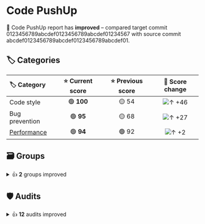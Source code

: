 # Code PushUp

🥳 Code PushUp report has **improved** – compared target commit 0123456789abcdef0123456789abcdef01234567 with source commit abcdef0123456789abcdef0123456789abcdef01.

## 🏷️ Categories

|🏷️ Category|⭐ Current score|⭐ Previous score|🔄 Score change|
|:--|:--:|:--:|:--:|
|Code style|🟢 **100**|🟡 54|![↑ +46](https://img.shields.io/badge/%E2%86%91%20%2B46-green)|
|Bug prevention|🟢 **95**|🟡 68|![↑ +27](https://img.shields.io/badge/%E2%86%91%20%2B27-green)|
|[Performance](https://developers.google.com/web/fundamentals/performance)|🟢 **94**|🟢 92|![↑ +2](https://img.shields.io/badge/%E2%86%91%20%2B2-green)|

## 🗃️ Groups

<details>
<summary>👍 <strong>2</strong> groups improved</summary>

|🔌 Plugin|🗃️ Group|⭐ Current score|⭐ Previous score|🔄 Score change|
|:--|:--|:--:|:--:|:--:|
|[ESLint](https://www.npmjs.com/package/@code-pushup/eslint-plugin)|Maximum lines limitation|🟢 **100**|🟡 50|![↑ +50](https://img.shields.io/badge/%E2%86%91%20%2B50-green)|
|Lighthouse|Performance|🟢 **94**|🟢 92|![↑ +2](https://img.shields.io/badge/%E2%86%91%20%2B2-green)|

</details>


## 🛡️ Audits

<details>
<summary>👍 <strong>12</strong> audits improved</summary>

|🔌 Plugin|🛡️ Audit|📏 Current value|📏 Previous value|🔄 Value change|
|:--|:--|:--:|:--:|:--:|
|[ESLint](https://www.npmjs.com/package/@code-pushup/eslint-plugin)|[Disallow variable declarations from shadowing variables declared in the outer scope](https://eslint.org/docs/latest/rules/no-shadow)|🟩 **passed**|🟥 3 warnings|![↓ −100 %](https://img.shields.io/badge/%E2%86%93%20%E2%88%92100%E2%80%89%25-green)|
|[ESLint](https://www.npmjs.com/package/@code-pushup/eslint-plugin)|[Require or disallow method and property shorthand syntax for object literals](https://eslint.org/docs/latest/rules/object-shorthand)|🟩 **passed**|🟥 3 warnings|![↓ −100 %](https://img.shields.io/badge/%E2%86%93%20%E2%88%92100%E2%80%89%25-green)|
|[ESLint](https://www.npmjs.com/package/@code-pushup/eslint-plugin)|[verifies the list of dependencies for Hooks like useEffect and similar](https://github.com/facebook/react/issues/14920)|🟩 **passed**|🟥 2 warnings|![↓ −100 %](https://img.shields.io/badge/%E2%86%93%20%E2%88%92100%E2%80%89%25-green)|
|[ESLint](https://www.npmjs.com/package/@code-pushup/eslint-plugin)|[Disallow unused variables](https://eslint.org/docs/latest/rules/no-unused-vars)|🟩 **passed**|🟥 1 warning|![↓ −100 %](https://img.shields.io/badge/%E2%86%93%20%E2%88%92100%E2%80%89%25-green)|
|[ESLint](https://www.npmjs.com/package/@code-pushup/eslint-plugin)|[Require braces around arrow function bodies](https://eslint.org/docs/latest/rules/arrow-body-style)|🟩 **passed**|🟥 1 warning|![↓ −100 %](https://img.shields.io/badge/%E2%86%93%20%E2%88%92100%E2%80%89%25-green)|
|[ESLint](https://www.npmjs.com/package/@code-pushup/eslint-plugin)|[Require the use of `===` and `!==`](https://eslint.org/docs/latest/rules/eqeqeq)|🟩 **passed**|🟥 1 warning|![↓ −100 %](https://img.shields.io/badge/%E2%86%93%20%E2%88%92100%E2%80%89%25-green)|
|[ESLint](https://www.npmjs.com/package/@code-pushup/eslint-plugin)|[Enforce a maximum number of lines of code in a function](https://eslint.org/docs/latest/rules/max-lines-per-function)|🟩 **passed**|🟥 1 warning|![↓ −100 %](https://img.shields.io/badge/%E2%86%93%20%E2%88%92100%E2%80%89%25-green)|
|[ESLint](https://www.npmjs.com/package/@code-pushup/eslint-plugin)|[Require `const` declarations for variables that are never reassigned after declared](https://eslint.org/docs/latest/rules/prefer-const)|🟩 **passed**|🟥 1 warning|![↓ −100 %](https://img.shields.io/badge/%E2%86%93%20%E2%88%92100%E2%80%89%25-green)|
|[ESLint](https://www.npmjs.com/package/@code-pushup/eslint-plugin)|[Disallow missing `key` props in iterators/collection literals](https://github.com/jsx-eslint/eslint-plugin-react/tree/master/docs/rules/jsx-key.md)|🟩 **passed**|🟥 1 warning|![↓ −100 %](https://img.shields.io/badge/%E2%86%93%20%E2%88%92100%E2%80%89%25-green)|
|Lighthouse|[Largest Contentful Paint](https://developer.chrome.com/docs/lighthouse/performance/largest-contentful-paint/)|🟨 **1.4 s**|🟨 1.5 s|![↓ −8 %](https://img.shields.io/badge/%E2%86%93%20%E2%88%928%E2%80%89%25-green)|
|Lighthouse|[First Contentful Paint](https://developer.chrome.com/docs/lighthouse/performance/first-contentful-paint/)|🟨 **1.1 s**|🟨 1.2 s|![↓ −4 %](https://img.shields.io/badge/%E2%86%93%20%E2%88%924%E2%80%89%25-green)|
|Lighthouse|[Speed Index](https://developer.chrome.com/docs/lighthouse/performance/speed-index/)|🟩 **1.1 s**|🟩 1.2 s|![↓ −4 %](https://img.shields.io/badge/%E2%86%93%20%E2%88%924%E2%80%89%25-green)|

40 other audits are unchanged.

</details>
